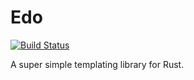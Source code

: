 # Edo
[![Build Status](https://travis-ci.org/giodamelio/edo.svg?branch=master)](https://travis-ci.org/giodamelio/edo)

A super simple templating library for Rust.
